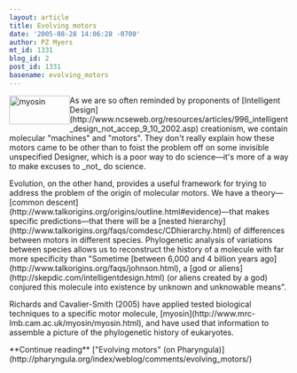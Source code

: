 ```yaml
---
layout: article
title: Evolving motors
date: '2005-08-28 14:06:28 -0700'
author: PZ Myers
mt_id: 1331
blog_id: 2
post_id: 1331
basename: evolving_motors
---
```

<img src="http://pharyngula.org/images/myosinmotor_tease.gif" alt="myosin" width="109" height="52" style="float:left;" />

<p>As we are so often reminded by proponents of [Intelligent Design](http://www.ncseweb.org/resources/articles/996_intelligent_design_not_accep_9_10_2002.asp) creationism, we contain molecular "machines" and "motors". They don't really explain how these motors came to be other than to foist the problem off on some invisible unspecified Designer, which is a poor way to do science&mdash;it's more of a way to make excuses to _not_ do science.</p>

<p>Evolution, on the other hand, provides a useful framework for trying to address the problem of the origin of molecular motors. We have a theory&mdash;[common descent](http://www.talkorigins.org/origins/outline.html#evidence)&mdash;that makes specific predictions&mdash;that there will be a [nested hierarchy](http://www.talkorigins.org/faqs/comdesc/CDhierarchy.html) of differences between motors in different species. Phylogenetic analysis of variations between species allows us to reconstruct the history of a molecule with far more specificity than "Sometime [between 6,000 and 4 billion years ago](http://www.talkorigins.org/faqs/johnson.html), a [god or aliens](http://skepdic.com/intelligentdesign.html) (or aliens created by a god) conjured this molecule into existence by unknown and unknowable means".</p>

<p>Richards and Cavalier-Smith (2005) have applied tested biological techniques to a specific motor molecule, [myosin](http://www.mrc-lmb.cam.ac.uk/myosin/myosin.html), and have used that information to assemble a picture of the phylogenetic history of eukaryotes.</p>

<p>**Continue reading** ["Evolving motors" (on Pharyngula)](http://pharyngula.org/index/weblog/comments/evolving_motors/)</p>
